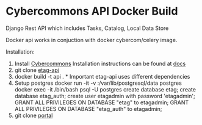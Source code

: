 Cybercommons API Docker Build 
===
Django Rest API which includes Tasks, Catalog, Local Data Store


Docker api works in conjuction with docker cybercom/celery image.

Installation:
 1. Install [Cybercommons](https://github.com/cybercommons/cybercom-cookiecutter)
    Installation instructions can be found at [docs](http://cybercom-docs.readthedocs.io/en/latest/installation.html)
 2. git clone [etag-api](https://github.com/etag/etag-api)
 3. docker build -t api .
         * Important etag-api uses different dependencies
 4. Setup postgres
		docker run -it -v <localpath with empty directory>:/var/lib/postgresql/data postgres
		docker exec -it <container> /bin/bash
		psql -U postgres
		create database etag;
		create database etag_auth;
		create user etagadmin with password 'etagadmin';
		GRANT ALL PRIVILEGES ON DATABASE "etag" to etagadmin;
		GRANT ALL PRIVILEGES ON DATABASE "etag_auth" to etagadmin;
 5. git clone [portal](https://github.com/etag/portal)
